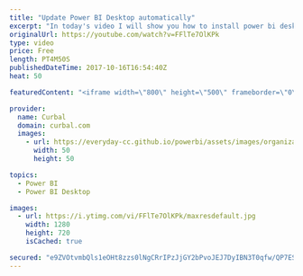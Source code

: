 ```yaml
---
title: "Update Power BI Desktop automatically"
excerpt: "In today's video I will show you how to install power bi desktop so you get automatic downloads every time the power Bi team releases a new version.  The great thing about this is that you dont need to have administrator rights on your computer to get the download. Great if you are a big company right?"
originalUrl: https://youtube.com/watch?v=FFlTe7OlKPk
type: video
price: Free
length: PT4M50S
publishedDateTime: 2017-10-16T16:54:40Z
heat: 50

featuredContent: "<iframe width=\"800\" height=\"500\" frameborder=\"0\" src=\"https://www.youtube.com/embed/FFlTe7OlKPk\" allow=\"accelerometer; autoplay; encrypted-media; gyroscope; picture-in-picture\" allowfullscreen></iframe>"

provider:
  name: Curbal
  domain: curbal.com
  images:
    - url: https://everyday-cc.github.io/powerbi/assets/images/organizations/curbal.com-50x50.jpg
      width: 50
      height: 50

topics:
  - Power BI
  - Power BI Desktop

images:
  - url: https://i.ytimg.com/vi/FFlTe7OlKPk/maxresdefault.jpg
    width: 1280
    height: 720
    isCached: true

secured: "e9ZVOtvmbQls1eOHt8zzs0lNgCRrIPzJjGY2bPvoJEJ7DyIBN3T0qfw/QP7ESe2f1fZKHmyXSrklPaKEw0aSuhOjpj7Z0LY6Q8HNNzomaoMGS1GWyDz7Vb81VOW2js2AF9SQoyz8B6Fo/wyWCrfaJ7z0sqt/sgQrKI4Qer9D5yQdlVSoYKz3u4q/cq4nnmSNL3qruUaSgQkwqJhJt5t/O/nOXQccbLm4EsT3R83+n51dnxvvWi8Uzqyqvd6ZRgFa1qNnQgkq0hjTjoyVu839uSid6v1srnHChYxcxYejuFafCwuFlNh2r4ClHjkIBOYIk5dRjMIn5FzTje2kh8UH+4YLI5/V1c5HoJeqjtWFSTUg6veHX5GV7p0fNAhqhxZwnpo7QGhIo09LxU5qiczaVXxYnrwagQagFZkiC+YAer8=;usVnVfpJ+dYTpzYZXTXYEQ=="
---
```


